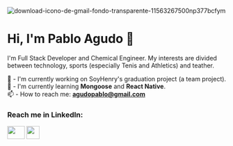 ![download-icono-de-gmail-fondo-transparente-11563267500np377bcfym](https://user-images.githubusercontent.com/84361788/133452552-0dc85620-2a77-4415-a4f8-36cce0491f6d.png)
# Hi, I'm Pablo Agudo 👋

I'm Full Stack Developer and Chemical Engineer. My interests are divided between technology, sports (especially Tenis and Athletics) and teather. 

🔭 - I'm currently working on SoyHenry's graduation project (a team project). <br/>
🌱 - I'm currently learning **Mongoose** and **React Native**. <br/>
📫 - How to reach me: **agudopablo@gmail.com** <br/>

<h3>Reach me in LinkedIn:</h3>

<a href="https://www.linkedin.com/in/pabloiagudo" target="blank"><img align="center" src="https://raw.githubusercontent.com/rahuldkjain/github-profile-readme-generator/master/src/images/icons/Social/linked-in-alt.svg" height="30" width="40" /></a>
<a href="mailto:agudopablo@gmail.com" target="blank"><img align="center" src="https://static.vecteezy.com/system/resources/thumbnails/002/557/425/small/google-mail-icon-logo-isolated-on-transparent-background-free-vector.jpg" height="30" width="30" /></a>

<!--
**PabloIVAgudo/PabloIVAgudo** is a ✨ _special_ ✨ repository because its `README.md` (this file) appears on your GitHub profile.

Here are some ideas to get you started:

- 🔭 I’m currently working on ...
- 🌱 I’m currently learning ...
- 👯 I’m looking to collaborate on ...
- 🤔 I’m looking for help with ...
- 💬 Ask me about ...
- 📫 How to reach me: ...
- 😄 Pronouns: ...
- ⚡ Fun fact: ...
-->
